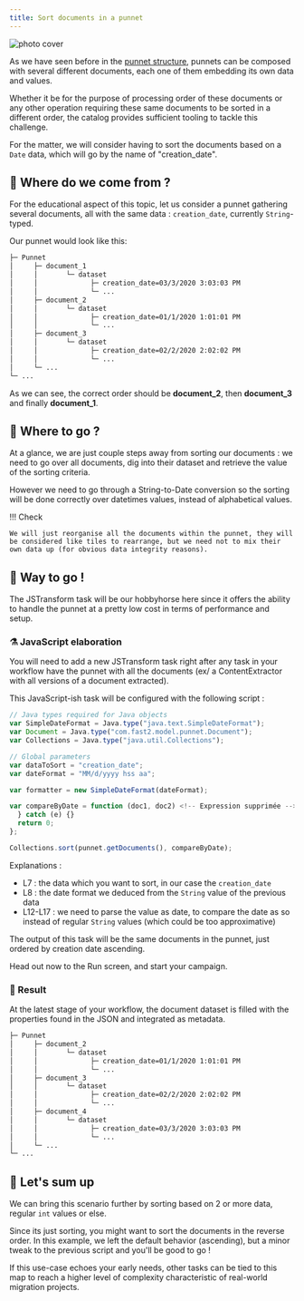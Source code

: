 ```yaml
---
title: Sort documents in a punnet
---
```


![photo cover](../assets/img/cookbooks/photo-cover.avif)


As we have seen before in the [punnet structure](../getting-started/overall-concepts.md#punnet), punnets can be composed with several different documents, each one of them embedding its own data and values.

Whether it be for the purpose of processing order of these documents or any other operation requiring these same documents to be sorted in a different order, the catalog provides sufficient tooling to tackle this challenge.

For the matter, we will consider having to sort the documents based on a `Date` data, which will go by the name of "creation_date".

## 🧐 Where do we come from ?
For the educational aspect of this topic, let us consider a punnet gathering several documents, all with the same data : `creation_date`, currently `String`-typed.

Our punnet would look like this:


```txt
├─ Punnet
│     ├─ document_1
│     │       └─ dataset
│     │             ├─ creation_date=03/3/2020 3:03:03 PM
│     │             └─ ...
│     ├─ document_2
│     │       └─ dataset
│     │             ├─ creation_date=01/1/2020 1:01:01 PM
│     │             └─ ...
│     ├─ document_3
│     │       └─ dataset
│     │             ├─ creation_date=02/2/2020 2:02:02 PM
│     │             └─ ...
│     └─ ...
└─ ...
```


As we can see, the correct order should be **document_2**, then **document_3** and finally **document_1**.

## 🤔 Where to go ?
At a glance, we are just couple steps away from sorting our documents : we need to go over all documents, dig into their dataset and retrieve the value of the sorting criteria.

However we need to go through a String-to-Date conversion so the sorting will be done correctly over datetimes values, instead of alphabetical values.

!!! Check

    We will just reorganise all the documents within the punnet, they will be considered like tiles to rearrange, but we need not to mix their own data up (for obvious data integrity reasons).



## 🚀 Way to go !
The JSTransform task will be our hobbyhorse here since it offers the ability to handle the punnet at a pretty low cost in terms of performance and setup.


### ⚗️ JavaScript elaboration
You will need to add a new JSTransform task right after any task in your workflow have the punnet with all the documents (ex/ a ContentExtractor with all versions of a document extracted).

This JavaScript-ish task will be configured with the following script :

```js
// Java types required for Java objects
var SimpleDateFormat = Java.type("java.text.SimpleDateFormat");
var Document = Java.type("com.fast2.model.punnet.Document");
var Collections = Java.type("java.util.Collections");

// Global parameters
var dataToSort = "creation_date";
var dateFormat = "MM/d/yyyy hss aa";

var formatter = new SimpleDateFormat(dateFormat);

var compareByDate = function (doc1, doc2) <!-- Expression supprimée -->;
  } catch (e) {}
  return 0;
};

Collections.sort(punnet.getDocuments(), compareByDate);
```

Explanations :

- L7 : the data which you want to sort, in our case the `creation_date`
- L8 : the date format we deduced from the `String` value of the previous data 
- L12-L17 : we need to parse the value as date, to compare the date as so instead of regular `String` values (which could be too approximative) 

The output of this task will be the same documents in the punnet, just ordered by creation date ascending.




Head out now to the Run screen, and start your campaign.

### 🏁 Result
At the latest stage of your workflow, the document dataset is filled with the properties found in the JSON and integrated as metadata.


```txt
├─ Punnet
│     ├─ document_2
│     │       └─ dataset
│     │             ├─ creation_date=01/1/2020 1:01:01 PM
│     │             └─ ...
│     ├─ document_3
│     │       └─ dataset
│     │             ├─ creation_date=02/2/2020 2:02:02 PM
│     │             └─ ...
│     ├─ document_4
│     │       └─ dataset
│     │             ├─ creation_date=03/3/2020 3:03:03 PM
│     │             └─ ...
│     └─ ...
└─ ...
```


## 👏 Let's sum up
We can bring this scenario further by sorting based on 2 or more data, regular `int` values or else.

Since its just sorting, you might want to sort the documents in the reverse order. In this example, we left the default behavior (ascending), but a minor tweak to the previous script and you'll be good to go !

If this use-case echoes your early needs, other tasks can be tied to this map to reach a higher level of complexity characteristic of real-world migration projects.